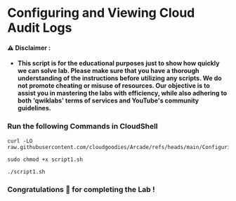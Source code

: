 #  Configuring and Viewing Cloud Audit Logs


#### ⚠️ Disclaimer :
- **This script is for the educational purposes just to show how quickly we can solve lab. Please make sure that you have a thorough understanding of the instructions before utilizing any scripts. We do not promote cheating or  misuse of resources. Our objective is to assist you in mastering the labs with efficiency, while also adhering to both 'qwiklabs' terms of services and YouTube's community guidelines.**

### Run the following Commands in CloudShell 
```
curl -LO raw.githubusercontent.com/cloudgoodies/Arcade/refs/heads/main/Configuring%20and%20Viewing%20Cloud%20Audit%20Logs/script1.sh

sudo chmod +x script1.sh

./script1.sh
```

### Congratulations 🎉 for completing the Lab !
